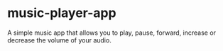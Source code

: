 # music-player-app
A simple music app that allows you to play, pause, forward, increase or decrease the volume of your audio.

